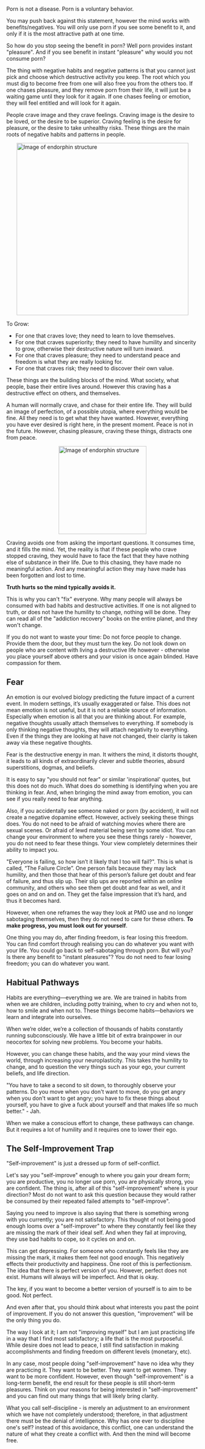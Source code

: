 Porn is not a disease. Porn is a voluntary behavior.

You may push back against this statement, however the mind works with benefits/negatives. You will only use porn if you see some benefit to it, and only if it is the most attractive path at one time.

So how do you stop seeing the benefit in porn? Well porn provides instant "pleasure". And if you see benefit in instant "pleasure" why would you not consume porn?

The thing with negative habits and negative patterns is that you cannot just pick and choose which destructive activity you keep. The root which you must dig to become free from one will also free you from the others too. If one chases pleasure, and they remove porn from their life, it will just be a waiting game until they look for it again. If one chases feeling or emotion, they will feel entitled and will look for it again.

People crave image and they crave feelings. Craving image is the desire to be loved, or the desire to be superior. Craving feeling is the desire for pleasure, or the desire to take unhealthy risks. These things are the main roots of negative habits and patterns in people.

<div style="display:flex; justify-content:center; margin-top:10px;margin-bottom:10px;" title="Source: Heroin Hive (book)"><img alt="Image of endorphin structure" src="http://localhost:8080/md_images/neurosis.png" height="450px"></div>

To Grow:

- For one that craves love; they need to learn to love themselves.
- For one that craves superiority; they need to have humility and sincerity to grow, otherwise their destructive nature will turn inward.
- For one that craves pleasure; they need to understand peace and freedom is what they are really looking for.
- For one that craves risk; they need to discover their own value.

These things are the building blocks of the mind. What society, what people, base their entire lives around. However this craving has a destructive effect on others, and themselves.

A human will normally crave, and chase for their entire life. They will build an image of perfection, of a possible utopia, where everything would be fine. All they need is to get what they have wanted. However, everything you have ever desired is right here, in the present moment. Peace is not in the future. However, chasing pleasure, craving these things, distracts one from peace.

<div style="display:flex; justify-content:center; margin-top:10px;margin-bottom:10px;" title="Source: Heroin Hive (book)"><img alt="Image of endorphin structure" src="http://localhost:8080/md_images/void.png" height="230px"></div>

Craving avoids one from asking the important questions. It consumes time, and it fills the mind. Yet, the reality is that if these people who crave stopped craving, they would have to face the fact that they have nothing else of substance in their life. Due to this chasing, they have made no meaningful action. And any meaningful action they may have made has been forgotten and lost to time.

**Truth hurts so the mind typically avoids it.**

This is why you can't "fix" everyone. Why many people will always be consumed with bad habits and destructive activities. If one is not aligned to truth, or does not have the humility to change, nothing will be done. They can read all of the "addiction recovery" books on the entire planet, and they won't change.

If you do not want to waste your time: Do not force people to change. Provide them the door, but they must turn the key. Do not look down on people who are content with living a destructive life however - otherwise you place yourself above others and your vision is once again blinded. Have compassion for them.

## Fear

An emotion is our evolved biology predicting the future impact of a current event. In modern settings, it’s usually exaggerated or false. This does not mean emotion is not useful, but it is not a reliable source of information. Especially when emotion is all that you are thinking about. For example, negative thoughts usually attach themselves to everything. If somebody is only thinking negative thoughts, they will attach negativity to everything. Even if the things they are looking at have not changed, their clarity is taken away via these negative thoughts.

Fear is the destructive energy in man. It withers the mind, it distorts thought, it leads to all kinds of extraordinarily clever and subtle theories, absurd superstitions, dogmas, and beliefs.

It is easy to say "you should not fear" or similar 'inspirational' quotes, but this does not do much. What does do something is identifying when you are thinking in fear. And, when bringing the mind away from emotion, you can see if you really need to fear anything.

Also, if you accidentally see someone naked or porn (by accident), it will not create a negative dopamine effect. However, actively seeking these things does. You do not need to be afraid of watching movies where there are sexual scenes. Or afraid of lewd material being sent by some idiot. You can change your environment to where you see these things rarely - however, you do not need to fear these things. Your view completely determines their ability to impact you.

"Everyone is failing, so how isn’t it likely that I too will fail?". This is what is called, “The Failure Circle”. One person fails because they may lack humility, and then those that hear of this person’s failure get doubt and fear of failure, and thus slip up. Their slip ups are reported within an online community, and others who see them get doubt and fear as well, and it goes on and on and on. They get the false impression that it’s hard, and thus it becomes hard.

However, when one reframes the way they look at PMO use and no longer sabotaging themselves, then they do not need to care for these others. **To make progress, you must look out for yourself**. 

One thing you may do, after finding freedom, is fear losing this freedom. You can find comfort through realising you can do whatever you want with your life. You could go back to self-sabotaging through porn. But will you? Is there any benefit to "instant pleasures"? You do not need to fear losing freedom; you can do whatever you want.

## Habitual Pathways

Habits are everything—everything we are. We are trained in habits from when we are children, including potty training, when to cry and when not to, how to smile and when not to. These things become habits—behaviors we learn and integrate into ourselves. 

When we’re older, we’re a collection of thousands of habits constantly running subconsciously. We have a little bit of extra brainpower in our neocortex for solving new problems. You become your habits.

However, you can change these habits, and the way your mind views the world, through increasing your neuroplasticity. This takes the humility to change, and to question the very things such as your ego, your current beliefs, and life direction.

"You have to take a second to sit down, to thoroughly observe your patterns. Do you move when you don't want to move, do you get angry when you don't want to get angry; you have to fix these things about yourself, you have to give a fuck about yourself and that makes life so much better." - Jah.

When we make a conscious effort to change, these pathways can change. But it requires a lot of humility and it requires one to lower their ego.

## The Self-Improvement Trap

"Self-improvement" is just a dressed up form of self-conflict.

Let's say you "self-improve" enough to where you gain your dream form; you are productive, you no longer use porn, you are physically strong, you are confident. The thing is, after all of this "self-improvement" where is your direction? Most do not want to ask this question because they would rather be consumed by their repeated failed attempts to "self-improve".

Saying you need to improve is also saying that there is something wrong with you currently; you are not satisfactory. This thought of not being good enough looms over a "self-improver" to where they constantly feel like they are missing the mark of their ideal self. And when they fail at improving, they use bad habits to cope, so it cycles on and on.

This can get depressing. For someone who constantly feels like they are missing the mark, it makes them feel not good enough. This negatively effects their productivity and happiness. One root of this is perfectionism. The idea that there is perfect version of you. However, perfect does not exist. Humans will always will be imperfect. And that is okay.

The key, if you want to become a better version of yourself is to aim to be good. Not perfect.

And even after that, you should think about what interests you past the point of improvement. If you do not answer this question, "improvement" will be the only thing you do.

The way I look at it; I am not "improving myself" but I am just practicing life in a way that I find most satisfactory; a life that is the most purposeful. While desire does not lead to peace, I still find satisfaction in making accomplishments and finding freedom on different levels (monetary, etc).

In any case, most people doing "self-improvement" have no idea why they are practicing it. They want to be better. They want to get women. They want to be more confident. However, even though "self-improvement" is a long-term benefit, the end result for these people is still short-term pleasures. Think on your reasons for being interested in "self-improvement" and you can find out many things that will likely bring clarity.

What you call self-discipline - is merely an adjustment to an environment which we have not completely understood; therefore, in that adjustment there must be the denial of intelligence. Why has one ever to discipline one's self? instead of this avoidance, this conflict, one can understand the nature of what they create a conflict with. And then the mind will become free.